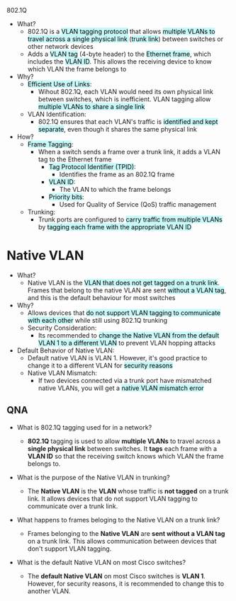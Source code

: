 802.1Q
- What?
	- 802.1Q is a <mark style="background: #ABF7F7A6;">VLAN tagging protocol</mark> that allows <mark style="background: #ABF7F7A6;">multiple VLANs to travel across a single physical link </mark>(<mark style="background: #ABF7F7A6;">trunk link</mark>) between switches or other network devices
	- Adds a <mark style="background: #ABF7F7A6;">VLAN tag</mark> (4-byte header) to the <mark style="background: #ABF7F7A6;">Ethernet frame</mark>, which includes the <mark style="background: #ABF7F7A6;">VLAN ID</mark>. This allows the receiving device to know which VLAN the frame belongs to
- Why?
	- <mark style="background: #ABF7F7A6;">Efficient Use of Links</mark>:
		- Wihout 802.1Q, each VLAN would need its own physical link between switches, which is inefficient. VLAN tagging allow <mark style="background: #ABF7F7A6;">multiple VLANs to share a single link</mark>
	- VLAN Identification:
		- 802.1Q ensures that each VLAN's traffic is <mark style="background: #ABF7F7A6;">identified and kept separate</mark>, even though it shares the same physical link
- How?
	- <mark style="background: #ABF7F7A6;">Frame Tagging</mark>:
		- When a switch sends a frame over a trunk link, it adds a VLAN tag to the Ethernet frame
			- <mark style="background: #ABF7F7A6;">Tag Protocol Identifier (TPID)</mark>:
				- Identifies the frame as an 802.1Q frame
			- <mark style="background: #ABF7F7A6;">VLAN ID</mark>:
				- The VLAN to which the frame belongs
			- <mark style="background: #ABF7F7A6;">Priority bits</mark>:
				- Used for Quality of Service (QoS) traffic management
	- Trunking:
		- Trunk ports are configured to <mark style="background: #ABF7F7A6;">carry traffic from multiple VLANs</mark> by <mark style="background: #ABF7F7A6;">tagging each frame with the appropriate VLAN ID</mark>

# Native VLAN
- What?
	- Native VLAN is the <mark style="background: #ABF7F7A6;">VLAN that does not get tagged on a trunk link</mark>. Frames that belong to the native VLAN are sent <mark style="background: #ABF7F7A6;">without a VLAN tag</mark>, and this is the default behaviour for most switches
- Why?
	- Allows devices that <mark style="background: #ABF7F7A6;">do not support VLAN tagging to communicate with each other</mark> while still using 802.1Q trunking
	- Security Consideration:
		- Its recommended to <mark style="background: #ABF7F7A6;">change the Native VLAN from the default VLAN 1 to a different VLAN</mark> to prevent VLAN hopping attacks
- Default Behavior of Native VLAN:
	- Default native VLAN is VLAN 1. However, it's good practice to change it to a different VLAN for <mark style="background: #ABF7F7A6;">security reasons</mark>
	- Native VLAN Mismatch:
		- If two devices connected via a trunk port have mismatched native VLANs, you will get a <mark style="background: #ABF7F7A6;">native VLAN mismatch error</mark>

## QNA
- What is 802.1Q tagging used for in a network?
	- **802.1Q** tagging is used to allow **multiple VLANs** to travel across a **single physical link** between switches. It **tags** each frame with a **VLAN ID** so that the receiving switch knows which VLAN the frame belongs to.
	
- What is the purpose of the Native VLAN in trunking?
	- The **Native VLAN** is the **VLAN** whose traffic is **not tagged** on a trunk link. It allows devices that do not support VLAN tagging to communicate over a trunk link.
	
- What happens to frames beloging to the Native VLAN on a trunk link?
	- Frames belonging to the **Native VLAN** are **sent without a VLAN tag** on a trunk link. This allows communication between devices that don't support VLAN tagging.
	
- What is the default Native VLAN on most Cisco switches?
	- The **default Native VLAN** on most Cisco switches is **VLAN 1**. However, for security reasons, it is recommended to change this to another VLAN.